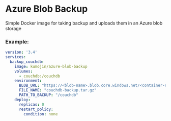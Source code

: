 # Azure Blob Backup
Simple Docker image for taking backup and uploads them in an Azure blob storage

### Example:
```yaml
version: '3.4'
services:
  backup_couchdb:
    image: kumojin/azure-blob-backup
    volumes:
      - couchdb:/couchdb
    environment:
      BLOB_URL: "https://<blob-name>.blob.core.windows.net/<container-name>/<file-name>?<SASS token>"
      FILE_NAME: "couchdb-backup.tar.gz"
      PATH_TO_BACKUP: "/couchdb"
    deploy:
      replicas: 0
      restart_policy:
        condition: none
```
